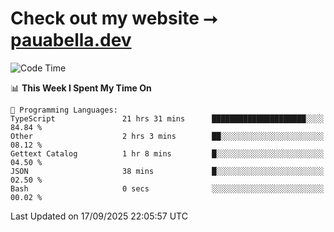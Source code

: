 # Check out my website ⭢ [pauabella.dev](https://pauabella.dev)

<!--START_SECTION:waka-->
![Code Time](http://img.shields.io/badge/Code%20Time-4%2C799%20hrs%2014%20mins-blue)

📊 **This Week I Spent My Time On** 

```text
💬 Programming Languages: 
TypeScript               21 hrs 31 mins      █████████████████████░░░░   84.84 % 
Other                    2 hrs 3 mins        ██░░░░░░░░░░░░░░░░░░░░░░░   08.12 % 
Gettext Catalog          1 hr 8 mins         █░░░░░░░░░░░░░░░░░░░░░░░░   04.50 % 
JSON                     38 mins             █░░░░░░░░░░░░░░░░░░░░░░░░   02.50 % 
Bash                     0 secs              ░░░░░░░░░░░░░░░░░░░░░░░░░   00.02 % 
```


 Last Updated on 17/09/2025 22:05:57 UTC
<!--END_SECTION:waka-->
